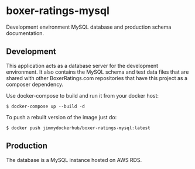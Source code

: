 # boxer-ratings-mysql
Development environment MySQL database and production schema documentation.

## Development

This application acts as a database server for the development environment. It also contains the MySQL schema and test 
data files that are shared with other BoxerRatings.com repositories that have this project as a composer dependency.

Use docker-compose to build and run it from your docker host:

```shell script
$ docker-compose up --build -d
```

To push a rebuilt version of the image just do:

```shell script
$ docker push jimmydockerhub/boxer-ratings-mysql:latest
```

## Production

The database is a MySQL instance hosted on AWS RDS.
